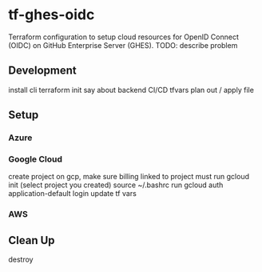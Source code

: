 # tf-ghes-oidc
Terraform configuration to setup cloud resources for OpenID Connect (OIDC) on GitHub Enterprise Server (GHES).
TODO: describe problem

## Development

install cli
terraform init
say about backend
CI/CD
tfvars
plan out / apply file

## Setup

### Azure

### Google Cloud

create project on gcp, make sure billing linked to project
must run gcloud init (select project you created)
source ~/.bashrc
run gcloud auth application-default login
update tf vars


### AWS

## Clean Up

destroy
